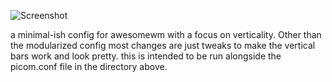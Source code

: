![Screenshot](https://user-images.githubusercontent.com/88789529/155978507-d4ac5982-0396-4ed0-9333-d0ab39ad452a.png)

a minimal-ish config for awesomewm with a focus on verticality. 
Other than the modularized config most changes are just tweaks to make the vertical bars work and look pretty. this is intended to be run alongside the picom.conf
file in the directory above.
